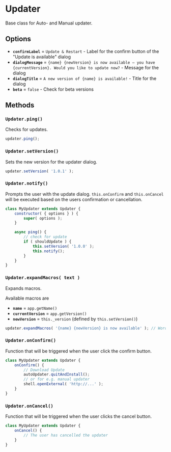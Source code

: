 # Updater

Base class for Auto- and Manual updater.

## Options

- **`confirmLabel`** = `Update & Restart` - Label for the confirm button of the "Update is available" dialog
- **`dialogMessage`** = `{name} {newVersion} is now available — you have {currentVersion}. Would you like to update now?` - Message for the dialog
- **`dialogTitle`** = `A new version of {name} is available!` - Title for the dialog
- **`beta`** = `false` - Check for beta versions

## Methods

### `Updater.ping()`

Checks for updates.

```js
updater.ping();
```

### `Updater.setVersion()`

Sets the new version for the updater dialog.

```js
updater.setVersion( '1.0.1' );
```

### `Updater.notify()`

Prompts the user with the update dialog.
`this.onConfirm` and `this.onCancel` will be executed based on the users confirmation or cancellation.

```js
class MyUpdater extends Updater {
	constructor( { options } ) {
		super( options );
	}

	async ping() {
		// check for update
		if ( shouldUpdate ) {
			this.setVersion( '1.0.0' );
			this.notify();
		}
	}
}
```

### `Updater.expandMacros( text )`

Expands macros.

Available macros are

- **`name`** = `app.getName()`
- **`currentVersion`** = `app.getVersion()`
- **`newVersion`** = `this._version` (defined by `this.setVersion()`)

```js
updater.expandMacros( '{name} {newVersion} is now available' ); // WordPress.com 1.0.1 is now available
```

### `Updater.onConfirm()`

Function that will be triggered when the user click the confirm button.

```js
class MyUpdater extends Updater {
	onConfirm() {
		// Download Update
		autoUpdater.quitAndInstall();
		// or for e.g. manual updater
		shell.openExternal( 'http://...' );
	}
}
```

### `Updater.onCancel()`

Function that will be triggered when the user clicks the cancel button.

```js
class MyUpdater extends Updater {
	onCancel() {
		// The user has cancelled the updater
	}
}
```

